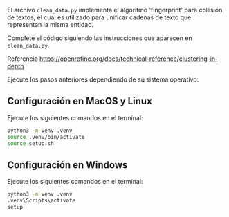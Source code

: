El archivo `clean_data.py` implementa el algoritmo 'fingerprint' para collisión
de textos, el cual es utilizado para unificar cadenas de texto que representan
la misma entidad.

Complete el código siguiendo las instrucciones que aparecen en `clean_data.py`.

Referencia
https://openrefine.org/docs/technical-reference/clustering-in-depth


Ejecute los pasos anteriores dependiendo de su sistema operativo:

## Configuración en MacOS y Linux

Ejecute los siguientes comandos en el terminal:

```bash
python3 -m venv .venv
source .venv/bin/activate
source setup.sh
```

## Configuración en Windows

Ejecute los siguientes comandos en el terminal:

```bash
python3 -m venv .venv
.venv\Scripts\activate
setup
```
